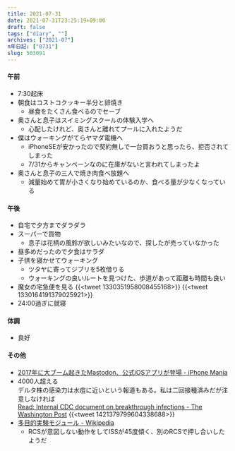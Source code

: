 ```yaml
---
title: 2021-07-31
date: 2021-07-31T23:25:19+09:00
draft: false
tags: ["diary", ""]
archives: ["2021-07"]
n年日記: ["0731"]
slug: 503091
---
```

#### 午前
- 7:30起床
- 朝食はコストコクッキー半分と卵焼き
  - 昼食をたくさん食べるのでセーブ
- 奥さんと息子はスイミングスクールの体験入学へ
  - 心配したけれど、奥さんと離れてプールに入れたようだ
- 僕はウォーキングがてらヤマダ電機へ
  - iPhoneSEが安かったので契約無しで一台買おうと思ったら、拒否されてしまった
  - 7/31からキャンペーンなのに在庫がないと言われてしまったよ
- 奥さんと息子の三人で焼き肉食べ放題へ
  - 減量始めて胃が小さくなり始めているのか、食べる量が少なくなっている
#### 午後
- 自宅で夕方までダラダラ
- スーパーで買物
  - 息子は花柄の風鈴が欲しいみたいなので、探したが売っていなかった
- 昼多めだったので夕食はサラダ
- 子供を寝かせてウォーキング
  - ツタヤに寄ってジブリを5枚借りる
  - ウォーキングの良いルートを見つけた、歩道があって距離も時間も良い
- 魔女の宅急便を見る
{{<tweet 1330351958008455168>}}
{{<tweet 1330164191379025921>}}
- 24:00過ぎに就寝
#### 体調
- 良好
#### その他
- [2017年に大ブーム起きたMastodon、公式iOSアプリが登場 - iPhone Mania](https://iphone-mania.jp/news-386247/)
- 4000人超える  
デルタ株の感染力は水痘に近いという報道もある。私は二回接種済みだが注意しなければ  
[Read: Internal CDC document on breakthrough infections - The Washington Post](https://www.washingtonpost.com/context/cdc-breakthrough-infections/94390e3a-5e45-44a5-ac40-2744e4e25f2e/)
{{<tweet 1421379799604338688>}}
- [多目的実験モジュール - Wikipedia](https://ja.wikipedia.org/wiki/%E5%A4%9A%E7%9B%AE%E7%9A%84%E5%AE%9F%E9%A8%93%E3%83%A2%E3%82%B8%E3%83%A5%E3%83%BC%E3%83%AB)
  - RCSが意図しない動作をしてISSが45度傾く、別のRCSで押し合いしたようだ